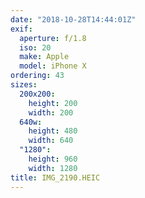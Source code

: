```yaml
---
date: "2018-10-28T14:44:01Z"
exif:
  aperture: f/1.8
  iso: 20
  make: Apple
  model: iPhone X
ordering: 43
sizes:
  200x200:
    height: 200
    width: 200
  640w:
    height: 480
    width: 640
  "1280":
    height: 960
    width: 1280
title: IMG_2190.HEIC
---
```

